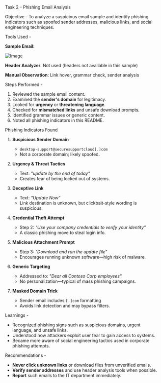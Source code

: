 Task 2 – Phishing Email Analysis

Objective - To analyze a suspicious email sample and identify phishing indicators such as spoofed sender addresses, malicious links, and social engineering techniques.

Tools Used -

**Sample Email**:

![Image](https://github.com/user-attachments/assets/9e22fb65-1ed1-4c98-869d-04fad382b2ee)

**Header Analyzer**: Not used (headers not available in this sample)

**Manual Observation**: Link hover, grammar check, sender analysis

Steps Performed -

1. Reviewed the sample email content.
2. Examined the **sender's domain** for legitimacy.
3. Looked for **urgency** or **threatening language**.
4. Checked for **mismatched links** and unsafe download prompts.
5. Identified grammar issues or generic content.
6. Noted all phishing indicators in this README.

Phishing Indicators Found

1. **Suspicious Sender Domain**  
   - `desktop-support@securesupportcloud[.]com`  
   - Not a corporate domain; likely spoofed.

2. **Urgency & Threat Tactics**  
   - Text: *"update by the end of today"*  
   - Creates fear of being locked out of systems.

3. **Deceptive Link**  
   - Text: *“Update Now”*  
   - Link destination is unknown, but clickbait-style wording is suspicious.

4. **Credential Theft Attempt**  
   - Step 2: *"Use your company credentials to verify your identity"*  
   - A classic phishing move to steal login info.

5. **Malicious Attachment Prompt**  
   - Step 3: *"Download and run the update file"*  
   - Encourages running unknown software—high risk of malware.

6. **Generic Targeting**  
   - Addressed to: *"Dear all Contoso Corp employees"*  
   - No personalization—typical of mass phishing campaigns.

7. **Masked Domain Trick**  
   - Sender email includes `[.]com` formatting  
   - Avoids link detection and may bypass filters.

Learnings -

- Recognized phishing signs such as suspicious domains, urgent language, and unsafe links.
- Understood how attackers exploit user fear to gain access to systems.
- Became more aware of social engineering tactics used in corporate phishing attempts.

Recommendations -

- **Never click unknown links** or download files from unverified emails.
- **Verify sender addresses** and use header analysis tools when possible.
- **Report** such emails to the IT department immediately.
